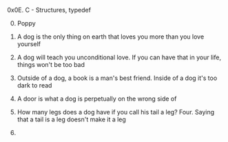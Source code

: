 0x0E. C - Structures, typedef

0. Poppy
1. A dog is the only thing on earth that loves you more than you love yourself

3. A dog will teach you unconditional love. If you can have that in your life, things won't be too bad

4. Outside of a dog, a book is a man's best friend. Inside of a dog it's too dark to read

5. A door is what a dog is perpetually on the wrong side of

6. How many legs does a dog have if you call his tail a leg? Four. Saying that a tail is a leg doesn't make it a leg

7. 
